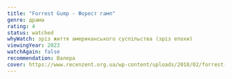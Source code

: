 ```yaml
---
title: "Forrest Gump - Форест гамп"
genre: драма
rating: 4
status: watched
whyWatch: зріз життя американського суспільства (зріз епохи)
viewingYear: 2023
watchAgain: false
recommendation: Валера
cover: https://www.recenzent.org.ua/wp-content/uploads/2018/02/forrest-gump-main.jpg
---
```

